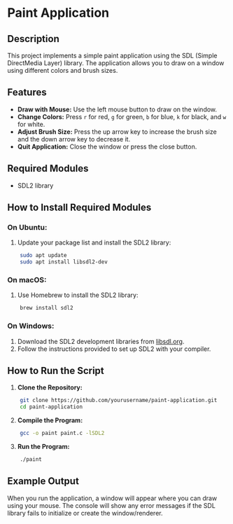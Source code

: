 # Paint Application

## Description
This project implements a simple paint application using the SDL (Simple DirectMedia Layer) library. The application allows you to draw on a window using different colors and brush sizes. 

## Features
- **Draw with Mouse:** Use the left mouse button to draw on the window.
- **Change Colors:** Press `r` for red, `g` for green, `b` for blue, `k` for black, and `w` for white.
- **Adjust Brush Size:** Press the up arrow key to increase the brush size and the down arrow key to decrease it.
- **Quit Application:** Close the window or press the close button.

## Required Modules
- SDL2 library

## How to Install Required Modules

### On Ubuntu:

1. Update your package list and install the SDL2 library:

```sh
    sudo apt update
    sudo apt install libsdl2-dev
```

### On macOS:

1. Use Homebrew to install the SDL2 library:

```sh
    brew install sdl2
```

### On Windows:

1. Download the SDL2 development libraries from [libsdl.org](https://www.libsdl.org/download-2.0.php).
2. Follow the instructions provided to set up SDL2 with your compiler.

## How to Run the Script

1. **Clone the Repository:**

```sh
    git clone https://github.com/yourusername/paint-application.git
    cd paint-application
```

2. **Compile the Program:**

```sh
    gcc -o paint paint.c -lSDL2
```

3. **Run the Program:**

```sh
    ./paint
```

## Example Output
When you run the application, a window will appear where you can draw using your mouse. The console will show any error messages if the SDL library fails to initialize or create the window/renderer.

